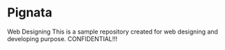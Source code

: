 # Pignata
Web Designing
This is a sample repository created for web designing and developing purpose. 
CONFIDENTIAL!!!
